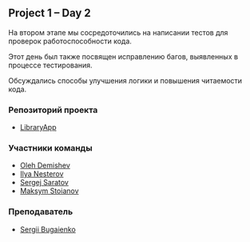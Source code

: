 ## Project 1 – Day 2
На втором этапе мы сосредоточились на написании тестов для проверок работоспособности кода.

Этот день был также посвящен исправлению багов, выявленных в процессе тестирования.

Обсуждались способы улучшения логики и повышения читаемости кода.

### Репозиторий проекта
- [LibraryApp](https://github.com/s-saratov/LibraryApp)

### Участники команды
- [Oleh Demishev](https://github.com/OlehDemishev)
- [Ilya Nesterov](https://github.com/Volkde)
- [Sergej Saratov](https://github.com/s-saratov)
- [Maksym Stoianov](https://github.com/MaksymStoianov)

### Преподаватель
- [Sergii Bugaienko](https://github.com/Bugaienko)
